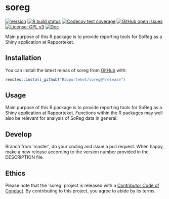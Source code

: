 
# soreg

<!-- badges: start -->
[![Version](https://img.shields.io/github/v/release/rapporteket/soreg?sort=semver)](https://github.com/rapporteket/soreg/releases)
[![R build status](https://github.com/Rapporteket/soreg/workflows/R-CMD-check/badge.svg)](https://github.com/Rapporteket/soreg/actions)
[![Codecov test coverage](https://codecov.io/gh/Rapporteket/soreg/branch/master/graph/badge.svg)](https://codecov.io/gh/Rapporteket/soreg?branch=master)
[![GitHub open issues](https://img.shields.io/github/issues/rapporteket/soreg.svg)](https://github.com/rapporteket/soreg/issues)
[![License: GPL v3](https://img.shields.io/badge/License-GPLv3-blue.svg)](https://www.gnu.org/licenses/gpl-3.0)
[![Doc](https://img.shields.io/badge/Doc--grey.svg)](https://rapporteket.github.io/soreg/)
<!-- badges: end -->

Main purpose of this R package is to provide reporting tools for SoReg as a Shiny application at Rapporteket.

## Installation

You can install the latest releas of soreg from [GitHub](https://github.com) with:

``` r
remotes::install_github("Rapporteket/soreg@*release")
```

## Usage
Main purpose of this R package is to provide reporting tools for SoReg as a Shiny application at Rapporteket. Functions within the R packages may well also be relevant for analysis of SoReg data in general.  

## Develop
Branch from 'master', do your coding and issue a pull request. When happy, make a new release according to the version number provided in the DESCRIPTION file.

## Ethics
Please note that the 'soreg' project is released with a [Contributor Code of Conduct](CODE_OF_CONDUCT.md). By contributing to this project, you agree to abide by its terms.
  
